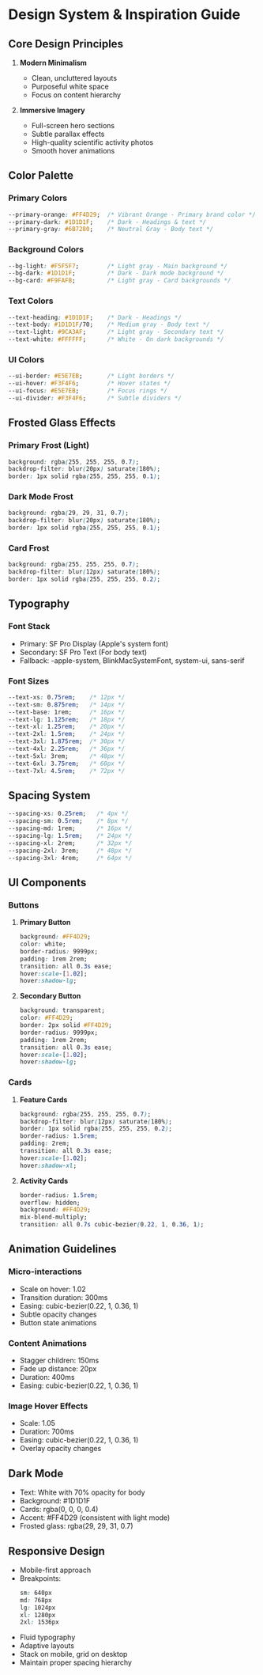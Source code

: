 # Design System & Inspiration Guide

## Core Design Principles
1. **Modern Minimalism**
   - Clean, uncluttered layouts
   - Purposeful white space
   - Focus on content hierarchy

2. **Immersive Imagery**
   - Full-screen hero sections
   - Subtle parallax effects
   - High-quality scientific activity photos
   - Smooth hover animations

## Color Palette

### Primary Colors
```css
--primary-orange: #FF4D29;  /* Vibrant Orange - Primary brand color */
--primary-dark: #1D1D1F;    /* Dark - Headings & text */
--primary-gray: #6B7280;    /* Neutral Gray - Body text */
```

### Background Colors
```css
--bg-light: #F5F5F7;        /* Light gray - Main background */
--bg-dark: #1D1D1F;         /* Dark - Dark mode background */
--bg-card: #F9FAFB;         /* Light gray - Card backgrounds */
```

### Text Colors
```css
--text-heading: #1D1D1F;    /* Dark - Headings */
--text-body: #1D1D1F/70;    /* Medium gray - Body text */
--text-light: #9CA3AF;      /* Light gray - Secondary text */
--text-white: #FFFFFF;      /* White - On dark backgrounds */
```

### UI Colors
```css
--ui-border: #E5E7EB;       /* Light borders */
--ui-hover: #F3F4F6;        /* Hover states */
--ui-focus: #E5E7EB;        /* Focus rings */
--ui-divider: #F3F4F6;      /* Subtle dividers */
```

## Frosted Glass Effects

### Primary Frost (Light)
```css
background: rgba(255, 255, 255, 0.7);
backdrop-filter: blur(20px) saturate(180%);
border: 1px solid rgba(255, 255, 255, 0.1);
```

### Dark Mode Frost
```css
background: rgba(29, 29, 31, 0.7);
backdrop-filter: blur(20px) saturate(180%);
border: 1px solid rgba(255, 255, 255, 0.1);
```

### Card Frost
```css
background: rgba(255, 255, 255, 0.7);
backdrop-filter: blur(12px) saturate(180%);
border: 1px solid rgba(255, 255, 255, 0.2);
```

## Typography

### Font Stack
- Primary: SF Pro Display (Apple's system font)
- Secondary: SF Pro Text (For body text)
- Fallback: -apple-system, BlinkMacSystemFont, system-ui, sans-serif

### Font Sizes
```css
--text-xs: 0.75rem;    /* 12px */
--text-sm: 0.875rem;   /* 14px */
--text-base: 1rem;     /* 16px */
--text-lg: 1.125rem;   /* 18px */
--text-xl: 1.25rem;    /* 20px */
--text-2xl: 1.5rem;    /* 24px */
--text-3xl: 1.875rem;  /* 30px */
--text-4xl: 2.25rem;   /* 36px */
--text-5xl: 3rem;      /* 48px */
--text-6xl: 3.75rem;   /* 60px */
--text-7xl: 4.5rem;    /* 72px */
```

## Spacing System
```css
--spacing-xs: 0.25rem;   /* 4px */
--spacing-sm: 0.5rem;    /* 8px */
--spacing-md: 1rem;      /* 16px */
--spacing-lg: 1.5rem;    /* 24px */
--spacing-xl: 2rem;      /* 32px */
--spacing-2xl: 3rem;     /* 48px */
--spacing-3xl: 4rem;     /* 64px */
```

## UI Components

### Buttons
1. **Primary Button**
   ```css
   background: #FF4D29;
   color: white;
   border-radius: 9999px;
   padding: 1rem 2rem;
   transition: all 0.3s ease;
   hover:scale-[1.02];
   hover:shadow-lg;
   ```

2. **Secondary Button**
   ```css
   background: transparent;
   color: #FF4D29;
   border: 2px solid #FF4D29;
   border-radius: 9999px;
   padding: 1rem 2rem;
   transition: all 0.3s ease;
   hover:scale-[1.02];
   hover:shadow-lg;
   ```

### Cards
1. **Feature Cards**
   ```css
   background: rgba(255, 255, 255, 0.7);
   backdrop-filter: blur(12px) saturate(180%);
   border: 1px solid rgba(255, 255, 255, 0.2);
   border-radius: 1.5rem;
   padding: 2rem;
   transition: all 0.3s ease;
   hover:scale-[1.02];
   hover:shadow-xl;
   ```

2. **Activity Cards**
   ```css
   border-radius: 1.5rem;
   overflow: hidden;
   background: #FF4D29;
   mix-blend-multiply;
   transition: all 0.7s cubic-bezier(0.22, 1, 0.36, 1);
   ```

## Animation Guidelines

### Micro-interactions
- Scale on hover: 1.02
- Transition duration: 300ms
- Easing: cubic-bezier(0.22, 1, 0.36, 1)
- Subtle opacity changes
- Button state animations

### Content Animations
- Stagger children: 150ms
- Fade up distance: 20px
- Duration: 400ms
- Easing: cubic-bezier(0.22, 1, 0.36, 1)

### Image Hover Effects
- Scale: 1.05
- Duration: 700ms
- Easing: cubic-bezier(0.22, 1, 0.36, 1)
- Overlay opacity changes

## Dark Mode
- Text: White with 70% opacity for body
- Background: #1D1D1F
- Cards: rgba(0, 0, 0, 0.4)
- Accent: #FF4D29 (consistent with light mode)
- Frosted glass: rgba(29, 29, 31, 0.7)

## Responsive Design
- Mobile-first approach
- Breakpoints:
  ```css
  sm: 640px
  md: 768px
  lg: 1024px
  xl: 1280px
  2xl: 1536px
  ```
- Fluid typography
- Adaptive layouts
- Stack on mobile, grid on desktop
- Maintain proper spacing hierarchy 